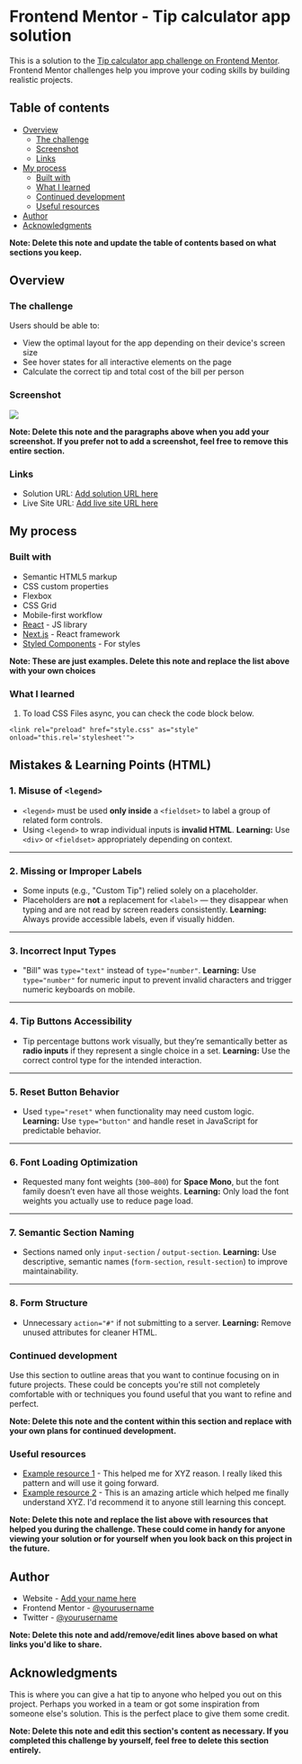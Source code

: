 # Frontend Mentor - Tip calculator app solution

This is a solution to the [Tip calculator app challenge on Frontend Mentor](https://www.frontendmentor.io/challenges/tip-calculator-app-ugJNGbJUX). Frontend Mentor challenges help you improve your coding skills by building realistic projects.

## Table of contents

- [Overview](#overview)
  - [The challenge](#the-challenge)
  - [Screenshot](#screenshot)
  - [Links](#links)
- [My process](#my-process)
  - [Built with](#built-with)
  - [What I learned](#what-i-learned)
  - [Continued development](#continued-development)
  - [Useful resources](#useful-resources)
- [Author](#author)
- [Acknowledgments](#acknowledgments)

**Note: Delete this note and update the table of contents based on what sections you keep.**

## Overview

### The challenge

Users should be able to:

- View the optimal layout for the app depending on their device's screen size
- See hover states for all interactive elements on the page
- Calculate the correct tip and total cost of the bill per person

### Screenshot

![](<img width="1319" height="655" alt="Image" src="https://github.com/user-attachments/assets/ed52a213-2d20-4c57-99b6-3308906081dd" />)


**Note: Delete this note and the paragraphs above when you add your screenshot. If you prefer not to add a screenshot, feel free to remove this entire section.**

### Links

- Solution URL: [Add solution URL here](https://your-solution-url.com)
- Live Site URL: [Add live site URL here](https://your-live-site-url.com)

## My process

### Built with

- Semantic HTML5 markup
- CSS custom properties
- Flexbox
- CSS Grid
- Mobile-first workflow
- [React](https://reactjs.org/) - JS library
- [Next.js](https://nextjs.org/) - React framework
- [Styled Components](https://styled-components.com/) - For styles

**Note: These are just examples. Delete this note and replace the list above with your own choices**

### What I learned
1. To load CSS Files async, you can check the code block below.

`<link rel="preload" href="style.css" as="style" onload="this.rel='stylesheet'">`

## Mistakes & Learning Points (HTML)

### **1. Misuse of `<legend>`**

* `<legend>` must be used **only inside** a `<fieldset>` to label a group of related form controls.
* Using `<legend>` to wrap individual inputs is **invalid HTML**.
  **Learning:** Use `<div>` or `<fieldset>` appropriately depending on context.

---

### **2. Missing or Improper Labels**

* Some inputs (e.g., "Custom Tip") relied solely on a placeholder.
* Placeholders are **not** a replacement for `<label>` — they disappear when typing and are not read by screen readers consistently.
  **Learning:** Always provide accessible labels, even if visually hidden.

---

### **3. Incorrect Input Types**

* "Bill" was `type="text"` instead of `type="number"`.
  **Learning:** Use `type="number"` for numeric input to prevent invalid characters and trigger numeric keyboards on mobile.

---

### **4. Tip Buttons Accessibility**

* Tip percentage buttons work visually, but they’re semantically better as **radio inputs** if they represent a single choice in a set.
  **Learning:** Use the correct control type for the intended interaction.

---

### **5. Reset Button Behavior**

* Used `type="reset"` when functionality may need custom logic.
  **Learning:** Use `type="button"` and handle reset in JavaScript for predictable behavior.

---

### **6. Font Loading Optimization**

* Requested many font weights (`300–800`) for **Space Mono**, but the font family doesn’t even have all those weights.
  **Learning:** Only load the font weights you actually use to reduce page load.

---

### **7. Semantic Section Naming**

* Sections named only `input-section` / `output-section`.
  **Learning:** Use descriptive, semantic names (`form-section`, `result-section`) to improve maintainability.

---

### **8. Form Structure**

* Unnecessary `action="#"` if not submitting to a server.
  **Learning:** Remove unused attributes for cleaner HTML.


### Continued development

Use this section to outline areas that you want to continue focusing on in future projects. These could be concepts you're still not completely comfortable with or techniques you found useful that you want to refine and perfect.

**Note: Delete this note and the content within this section and replace with your own plans for continued development.**

### Useful resources

- [Example resource 1](https://www.example.com) - This helped me for XYZ reason. I really liked this pattern and will use it going forward.
- [Example resource 2](https://www.example.com) - This is an amazing article which helped me finally understand XYZ. I'd recommend it to anyone still learning this concept.

**Note: Delete this note and replace the list above with resources that helped you during the challenge. These could come in handy for anyone viewing your solution or for yourself when you look back on this project in the future.**

## Author

- Website - [Add your name here](https://www.your-site.com)
- Frontend Mentor - [@yourusername](https://www.frontendmentor.io/profile/yourusername)
- Twitter - [@yourusername](https://www.twitter.com/yourusername)

**Note: Delete this note and add/remove/edit lines above based on what links you'd like to share.**

## Acknowledgments

This is where you can give a hat tip to anyone who helped you out on this project. Perhaps you worked in a team or got some inspiration from someone else's solution. This is the perfect place to give them some credit.

**Note: Delete this note and edit this section's content as necessary. If you completed this challenge by yourself, feel free to delete this section entirely.**
